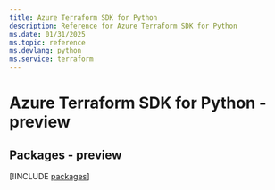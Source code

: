 ```yaml
---
title: Azure Terraform SDK for Python
description: Reference for Azure Terraform SDK for Python
ms.date: 01/31/2025
ms.topic: reference
ms.devlang: python
ms.service: terraform
---
```

# Azure Terraform SDK for Python - preview
## Packages - preview
[!INCLUDE [packages](terraform-index.md)]